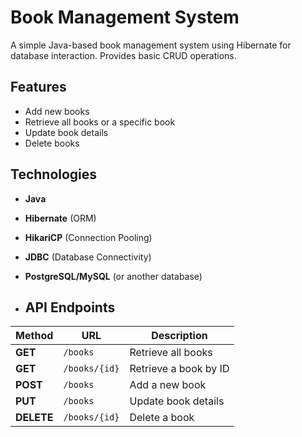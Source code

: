 #  Book Management System  

A simple Java-based book management system using Hibernate for database interaction. Provides basic CRUD operations.  

##  Features  
-  Add new books  
-  Retrieve all books or a specific book  
-  Update book details  
-  Delete books  

##  Technologies  
- **Java**  
- **Hibernate** (ORM)  
- **HikariCP** (Connection Pooling)  
- **JDBC** (Database Connectivity)  
- **PostgreSQL/MySQL** (or another database)

- ##  API Endpoints  

| **Method** | **URL**        | **Description**          |
|-----------|----------------|--------------------------|
| **GET**   | `/books`        |  Retrieve all books   |
| **GET**   | `/books/{id}`   |  Retrieve a book by ID |
| **POST**  | `/books`        |  Add a new book        |
| **PUT**   | `/books`   |  Update book details  |
| **DELETE**| `/books/{id}`   |  Delete a book        |
  
